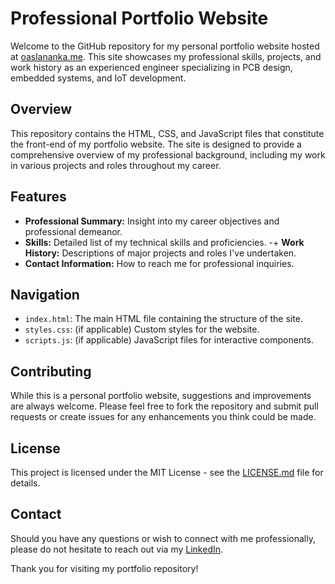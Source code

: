 # Professional Portfolio Website

Welcome to the GitHub repository for my personal portfolio website hosted at [oaslananka.me](https://oaslananka.me/). This site showcases my professional skills, projects, and work history as an experienced engineer specializing in PCB design, embedded systems, and IoT development.

## Overview

This repository contains the HTML, CSS, and JavaScript files that constitute the front-end of my portfolio website. The site is designed to provide a comprehensive overview of my professional background, including my work in various projects and roles throughout my career.

## Features

- **Professional Summary:** Insight into my career objectives and professional demeanor.
- **Skills:** Detailed list of my technical skills and proficiencies.
-+ **Work History:** Descriptions of major projects and roles I've undertaken.
- **Contact Information:** How to reach me for professional inquiries.

## Navigation

- `index.html`: The main HTML file containing the structure of the site.
- `styles.css`: (if applicable) Custom styles for the website.
- `scripts.js`: (if applicable) JavaScript files for interactive components.

## Contributing

While this is a personal portfolio website, suggestions and improvements are always welcome. Please feel free to fork the repository and submit pull requests or create issues for any enhancements you think could be made.

## License

This project is licensed under the MIT License - see the [LICENSE.md](LICENSE.md) file for details.

## Contact

Should you have any questions or wish to connect with me professionally, please do not hesitate to reach out via my [LinkedIn](https://linkedin.com/in/oaslananka/).

Thank you for visiting my portfolio repository!
